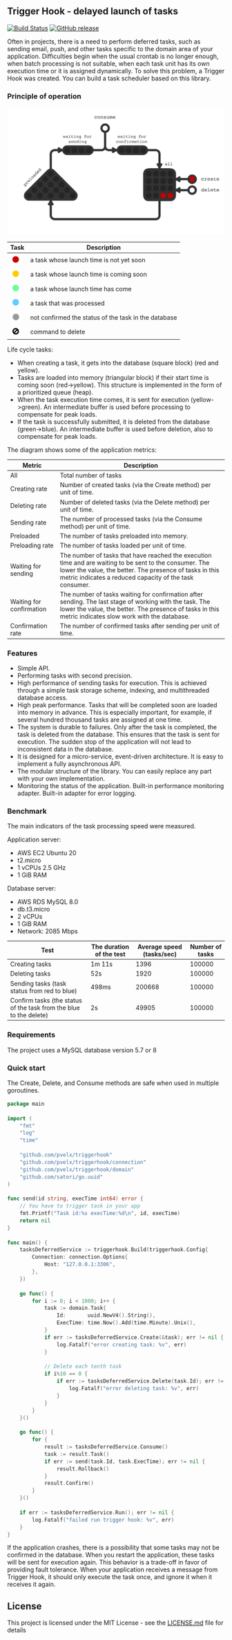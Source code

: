 ## Trigger Hook - delayed launch of tasks

[![Build Status](https://travis-ci.com/pvelx/triggerhook.svg?branch=master)](https://travis-ci.com/pvelx/triggerhook)
[![GitHub release](https://img.shields.io/github/release/pvelx/triggerhook.svg?include_prereleases)](https://github.com/pvelx/triggerhook/releases/latest) 

Often in projects, there is a need to perform deferred tasks, 
such as sending email, push, and other tasks specific to the domain area of your application. 
Difficulties begin when the usual crontab is no longer enough, 
when batch processing is not suitable, when each task unit has its own execution time or it is assigned dynamically.
To solve this problem, a Trigger Hook was created. You can build a task scheduler based on this library.

### Principle of operation

![Principle of operation](asset/scheme-v5.gif)

Task  | Description
------------------|----------------------
![Task](asset/red.jpg)|a task whose launch time is not yet soon
![Task](asset/yelow.jpg)|a task whose launch time is coming soon
![Task](asset/green.jpg)|a task whose launch time has come
![Task](asset/blue.jpg)|a task that was processed
![Task](asset/gray.jpg)|not confirmed the status of the task in the database
![Task](asset/black.jpg)|command to delete


Life cycle tasks:
- When creating a task, it gets into the database (square block) (red and yellow).
- Tasks are loaded into memory (triangular block) if their start time is coming soon (red->yellow). 
This structure is implemented in the form of a prioritized queue (heap).
- When the task execution time comes, it is sent for execution (yellow->green). 
An intermediate buffer is used before processing to compensate for peak loads.
- If the task is successfully submitted, it is deleted from the database (green->blue). 
An intermediate buffer is used before deletion, also to compensate for peak loads.


The diagram shows some of the application metrics:

Metric|Description
---|---
All|Total number of tasks
Creating rate | Number of created tasks (via the Create method) per unit of time.
Deleting rate | Number of deleted tasks (via the Delete method) per unit of time. 
Sending rate | The number of processed tasks (via the Consume method) per unit of time.
Preloaded | The number of tasks preloaded into memory.
Preloading rate | The number of tasks loaded per unit of time.
Waiting for sending | The number of tasks that have reached the execution time and are waiting to be sent to the consumer. The lower the value, the better. The presence of tasks in this metric indicates a reduced capacity of the task consumer.
Waiting for confirmation | The number of tasks waiting for confirmation after sending. The last stage of working with the task. The lower the value, the better. The presence of tasks in this metric indicates slow work with the database.
Confirmation rate | The number of confirmed tasks after sending per unit of time.


### Features
- Simple API.
- Performing tasks with second precision.
- High performance of sending tasks for execution. This is achieved through a simple task storage scheme, indexing, and multithreaded database access.
- High peak performance. Tasks that will be completed soon are loaded into memory in advance. This is especially important, for example, if several hundred thousand tasks are assigned at one time. 
- The system is durable to failures. Only after the task is completed, the task is deleted from the database. This ensures that the task is sent for execution. The sudden stop of the application will not lead to inconsistent data in the database.
- It is designed for a micro-service, event-driven architecture. It is easy to implement a fully asynchronous API.
- The modular structure of the library. You can easily replace any part with your own implementation.
- Monitoring the status of the application. Built-in performance monitoring adapter. Built-in adapter for error logging.

### Benchmark
The main indicators of the task processing speed were measured.

Application server:
- AWS EC2 Ubuntu 20
- t2.micro
- 1 vCPUs 2.5 GHz
- 1 GiB RAM

Database server:
- AWS RDS MySQL 8.0
- db.t3.micro
- 2 vCPUs
- 1 GiB RAM
- Network: 2085 Mbps

Test|The duration of the test|Average speed (tasks/sec)|Number of tasks
---|---|---|---
Creating tasks|1m 11s|1396|100000
Deleting tasks|52s|1920|100000
Sending tasks (task status from red to blue)|498ms|200668|100000
Confirm tasks (the status of the task from the blue to the delete)|2s|49905|100000

### Requirements

The project uses a MySQL database version 5.7 or 8

### Quick start

The Create, Delete, and Consume methods are safe when used in multiple goroutines.

```go
package main

import (
	"fmt"
	"log"
	"time"

	"github.com/pvelx/triggerhook"
	"github.com/pvelx/triggerhook/connection"
	"github.com/pvelx/triggerhook/domain"
	"github.com/satori/go.uuid"
)

func send(id string, execTime int64) error {
	// You have to trigger task in your app
	fmt.Printf("Task id:%s execTime:%d\n", id, execTime)
	return nil
}

func main() {
	tasksDeferredService := triggerhook.Build(triggerhook.Config{
		Connection: connection.Options{
			Host: "127.0.0.1:3306",
		},
	})

	go func() {
		for i := 0; i < 1000; i++ {
			task := domain.Task{
				Id:       uuid.NewV4().String(),
				ExecTime: time.Now().Add(time.Minute).Unix(),
			}
			if err := tasksDeferredService.Create(&task); err != nil {
				log.Fatalf("error creating task: %v", err)
			}

			// Delete each tenth task
			if i%10 == 0 {
				if err := tasksDeferredService.Delete(task.Id); err != nil {
					log.Fatalf("error deleting task: %v", err)
				}
			}
		}
	}()

	go func() {
		for {
			result := tasksDeferredService.Consume()
			task := result.Task()
			if err := send(task.Id, task.ExecTime); err != nil {
				result.Rollback()
			}
			result.Confirm()
		}
	}()

	if err := tasksDeferredService.Run(); err != nil {
		log.Fatalf("failed run trigger hook: %v", err)
	}
}
```

If the application crashes, there is a possibility that some tasks may not be confirmed in the database.
When you restart the application, these tasks will be sent for execution again.
This behavior is a trade-off in favor of providing fault tolerance.
When your application receives a message from Trigger Hook, it should only execute the task once, and ignore it when it receives it again.

## License

This project is licensed under the MIT License - see the [LICENSE.md](LICENSE.md) file for details